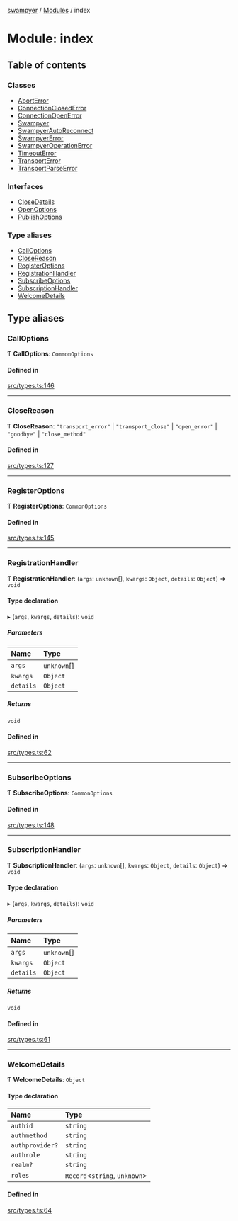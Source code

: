 [swampyer](../README.md) / [Modules](../modules.md) / index

# Module: index

## Table of contents

### Classes

- [AbortError](../classes/index.AbortError.md)
- [ConnectionClosedError](../classes/index.ConnectionClosedError.md)
- [ConnectionOpenError](../classes/index.ConnectionOpenError.md)
- [Swampyer](../classes/index.Swampyer.md)
- [SwampyerAutoReconnect](../classes/index.SwampyerAutoReconnect.md)
- [SwampyerError](../classes/index.SwampyerError.md)
- [SwampyerOperationError](../classes/index.SwampyerOperationError.md)
- [TimeoutError](../classes/index.TimeoutError.md)
- [TransportError](../classes/index.TransportError.md)
- [TransportParseError](../classes/index.TransportParseError.md)

### Interfaces

- [CloseDetails](../interfaces/index.CloseDetails.md)
- [OpenOptions](../interfaces/index.OpenOptions.md)
- [PublishOptions](../interfaces/index.PublishOptions.md)

### Type aliases

- [CallOptions](index.md#calloptions)
- [CloseReason](index.md#closereason)
- [RegisterOptions](index.md#registeroptions)
- [RegistrationHandler](index.md#registrationhandler)
- [SubscribeOptions](index.md#subscribeoptions)
- [SubscriptionHandler](index.md#subscriptionhandler)
- [WelcomeDetails](index.md#welcomedetails)

## Type aliases

### CallOptions

Ƭ **CallOptions**: `CommonOptions`

#### Defined in

[src/types.ts:146](https://github.com/zaberSatnam/js-swampyer/blob/9cfd414/src/types.ts#L146)

___

### CloseReason

Ƭ **CloseReason**: ``"transport_error"`` \| ``"transport_close"`` \| ``"open_error"`` \| ``"goodbye"`` \| ``"close_method"``

#### Defined in

[src/types.ts:127](https://github.com/zaberSatnam/js-swampyer/blob/9cfd414/src/types.ts#L127)

___

### RegisterOptions

Ƭ **RegisterOptions**: `CommonOptions`

#### Defined in

[src/types.ts:145](https://github.com/zaberSatnam/js-swampyer/blob/9cfd414/src/types.ts#L145)

___

### RegistrationHandler

Ƭ **RegistrationHandler**: (`args`: `unknown`[], `kwargs`: `Object`, `details`: `Object`) => `void`

#### Type declaration

▸ (`args`, `kwargs`, `details`): `void`

##### Parameters

| Name | Type |
| :------ | :------ |
| `args` | `unknown`[] |
| `kwargs` | `Object` |
| `details` | `Object` |

##### Returns

`void`

#### Defined in

[src/types.ts:62](https://github.com/zaberSatnam/js-swampyer/blob/9cfd414/src/types.ts#L62)

___

### SubscribeOptions

Ƭ **SubscribeOptions**: `CommonOptions`

#### Defined in

[src/types.ts:148](https://github.com/zaberSatnam/js-swampyer/blob/9cfd414/src/types.ts#L148)

___

### SubscriptionHandler

Ƭ **SubscriptionHandler**: (`args`: `unknown`[], `kwargs`: `Object`, `details`: `Object`) => `void`

#### Type declaration

▸ (`args`, `kwargs`, `details`): `void`

##### Parameters

| Name | Type |
| :------ | :------ |
| `args` | `unknown`[] |
| `kwargs` | `Object` |
| `details` | `Object` |

##### Returns

`void`

#### Defined in

[src/types.ts:61](https://github.com/zaberSatnam/js-swampyer/blob/9cfd414/src/types.ts#L61)

___

### WelcomeDetails

Ƭ **WelcomeDetails**: `Object`

#### Type declaration

| Name | Type |
| :------ | :------ |
| `authid` | `string` |
| `authmethod` | `string` |
| `authprovider?` | `string` |
| `authrole` | `string` |
| `realm?` | `string` |
| `roles` | `Record`<`string`, `unknown`\> |

#### Defined in

[src/types.ts:64](https://github.com/zaberSatnam/js-swampyer/blob/9cfd414/src/types.ts#L64)
